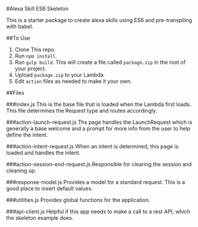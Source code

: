 #Alexa Skill ES6 Skeleton

This is a starter package to create alexa skills using ES6 and pre-transpiling with babel.

##To Use

1. Clone This repo.
2. Run `npm install`.
3. Run `gulp build`. This will create a file called `package.zip` in the root of your project.
4. Upload `package.zip` to your Lambda.
5. Edit `action` files as needed to make it your own.

##Files

###index.js
This is the base file that is loaded when the Lambda first loads. This file determines the Request type and routes accordingly.

###action-launch-request.js
Ths page handles the LaunchRequest which is generally a base welcome and a prompt for more info from the user to help define the intent.

###action-intent-request.js
When an intent is determined, this page is loaded and handles the intent.

###action-session-end-request.js
Responsible for clearing the session and cleaning up.

###response-model.js
Provides a model for a standard request. This is a good place to insert default values.

###utilities.js
Provides global functions for the application.

###api-client.js
Helpful if this app needs to make a call to a rest API, which the skeleton example does.
